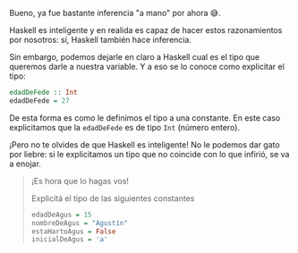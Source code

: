 Bueno, ya fue bastante inferencia "a mano" por ahora :sweat_smile:.

Haskell es inteligente y en realida es capaz de hacer estos razonamientos por nosotros: sí, Haskell también hace inferencia. 

Sin embargo, podemos dejarle en claro a Haskell cual es el tipo que queremos darle a nuestra variable. Y a eso se lo conoce como explicitar el tipo:

```haskell
edadDeFede :: Int
edadDeFede = 27
```

De esta forma es como le definimos el tipo a una constante. En este caso explicitamos que la `edadDeFede` es de tipo `Int` (número entero).

¡Pero no te olvides de que Haskell es inteligente! No le podemos dar gato por liebre: si le explicitamos un tipo que no coincide con lo que infirió, se va a enojar. 

> ¡Es hora que lo hagas vos!
> 
> Explicitá el tipo de las siguientes constantes
> 
> ```haskell
> edadDeAgus = 15
> nombreDeAgus = "Agustín"
> estaHartoAgus = False
> inicialDeAgus = 'a'
> ```